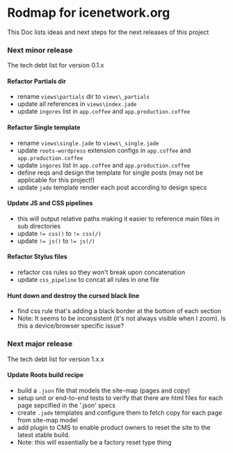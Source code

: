 # Rodmap for icenetwork.org

This Doc lists ideas and next steps for the next releases of this project




### Next minor release

The tech debt list for version 0.1.x


#### Refactor Partials dir
* rename `views\partials` dir to `views\_partials`
* update all references in `views\index.jade`
* update `ingores` list in `app.coffee` and `app.production.coffee`


#### Refactor Single template
* rename `views\single.jade` to `views\_single.jade`
* update `roots-wordpress` extension configs in `app.coffee` and `app.production.coffee`
* update `ingores` list in `app.coffee` and `app.production.coffee`
* define reqs and design the template for single posts (may not be applicable for this project!)
* update `jade` template render each post according to design specs


#### Update JS and CSS pipelines
* this will output relative paths making it easier to reference main files in sub directories
* update `!= css()` to `!= css(/)`
* update `!= js()` to `!= js(/)`


#### Refactor Stylus files
* refactor css rules so they won't break upon concatenation
* update `css_pipeline` to concat all rules in one file


#### Hunt down and destroy the cursed black line
* find css rule that's adding a black border at the bottom of each section
* Note: It seems to be inconsistent (it's not always visible when I zoom). Is this a device/browser specific issue?






### Next major release

The tech debt list for version 1.x.x


#### Update Roots build recipe

* build a `.json` file that models the site-map (pages and copy)
* setup unit or end-to-end tests to verify that there are html files for each page sepcified in the '.json' specs
* create `.jade` templates and configure them to fetch copy for each page from site-map model
* add plugin to CMS to enable product owners to reset the site to the latest stable build.
* Note: this will essentially be a factory reset type thing


